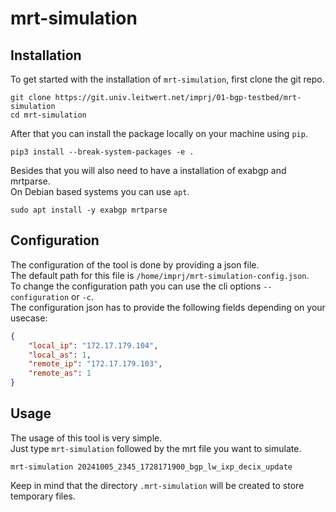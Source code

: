 # mrt-simulation

## Installation
To get started with the installation of `mrt-simulation`, first clone the git repo.
```
git clone https://git.univ.leitwert.net/imprj/01-bgp-testbed/mrt-simulation
cd mrt-simulation
```
After that you can install the package locally on your machine using `pip`.
```
pip3 install --break-system-packages -e .
```
Besides that you will also need to have a installation of exabgp and mrtparse.\
On Debian based systems you can use `apt`.
```
sudo apt install -y exabgp mrtparse
```

## Configuration
The configuration of the tool is done by providing a json file.\
The default path for this file is `/home/imprj/mrt-simulation-config.json`.\
To change the configuration path you can use the cli options `--configuration` or `-c`.\
The configuration json has to provide the following fields depending on your usecase:
```json
{
    "local_ip": "172.17.179.104",
    "local_as": 1,
    "remote_ip": "172.17.179.103",
    "remote_as": 1
}
```

## Usage
The usage of this tool is very simple.\
Just type `mrt-simulation` followed by the mrt file you want to simulate.
```
mrt-simulation 20241005_2345_1728171900_bgp_lw_ixp_decix_update
```
Keep in mind that the directory `.mrt-simulation` will be created to store temporary files.
